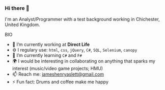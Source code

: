 ### Hi there 👋

I'm an Analyst/Programmer with a test background working in Chichester, United Kingdom.

BIO

- 🔭 I’m currently working at **Direct Life**
- ⚙️ I regulary use: `html`, `css`, `jQuery`, `C#`, `SQL`, `Selenium`, `canopy`
- 🌱 I’m currently learning `C#` and `F#`
- 🌍 I would be interesting in collaborating on anything that sparks my interest (music/video game projects; HMU)
- 📫 Reach me: jameshenryaslett@gmail.com
- ⚡ Fun fact: Drums and coffee make me happy
